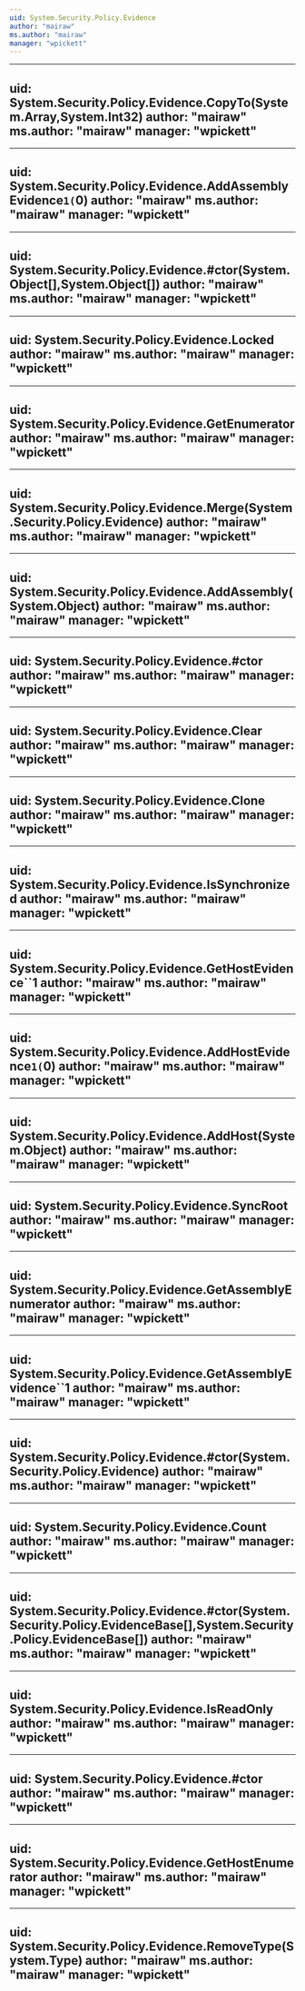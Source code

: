 ```yaml
---
uid: System.Security.Policy.Evidence
author: "mairaw"
ms.author: "mairaw"
manager: "wpickett"
---
```


---
uid: System.Security.Policy.Evidence.CopyTo(System.Array,System.Int32)
author: "mairaw"
ms.author: "mairaw"
manager: "wpickett"
---

---
uid: System.Security.Policy.Evidence.AddAssemblyEvidence``1(``0)
author: "mairaw"
ms.author: "mairaw"
manager: "wpickett"
---

---
uid: System.Security.Policy.Evidence.#ctor(System.Object[],System.Object[])
author: "mairaw"
ms.author: "mairaw"
manager: "wpickett"
---

---
uid: System.Security.Policy.Evidence.Locked
author: "mairaw"
ms.author: "mairaw"
manager: "wpickett"
---

---
uid: System.Security.Policy.Evidence.GetEnumerator
author: "mairaw"
ms.author: "mairaw"
manager: "wpickett"
---

---
uid: System.Security.Policy.Evidence.Merge(System.Security.Policy.Evidence)
author: "mairaw"
ms.author: "mairaw"
manager: "wpickett"
---

---
uid: System.Security.Policy.Evidence.AddAssembly(System.Object)
author: "mairaw"
ms.author: "mairaw"
manager: "wpickett"
---

---
uid: System.Security.Policy.Evidence.#ctor
author: "mairaw"
ms.author: "mairaw"
manager: "wpickett"
---

---
uid: System.Security.Policy.Evidence.Clear
author: "mairaw"
ms.author: "mairaw"
manager: "wpickett"
---

---
uid: System.Security.Policy.Evidence.Clone
author: "mairaw"
ms.author: "mairaw"
manager: "wpickett"
---

---
uid: System.Security.Policy.Evidence.IsSynchronized
author: "mairaw"
ms.author: "mairaw"
manager: "wpickett"
---

---
uid: System.Security.Policy.Evidence.GetHostEvidence``1
author: "mairaw"
ms.author: "mairaw"
manager: "wpickett"
---

---
uid: System.Security.Policy.Evidence.AddHostEvidence``1(``0)
author: "mairaw"
ms.author: "mairaw"
manager: "wpickett"
---

---
uid: System.Security.Policy.Evidence.AddHost(System.Object)
author: "mairaw"
ms.author: "mairaw"
manager: "wpickett"
---

---
uid: System.Security.Policy.Evidence.SyncRoot
author: "mairaw"
ms.author: "mairaw"
manager: "wpickett"
---

---
uid: System.Security.Policy.Evidence.GetAssemblyEnumerator
author: "mairaw"
ms.author: "mairaw"
manager: "wpickett"
---

---
uid: System.Security.Policy.Evidence.GetAssemblyEvidence``1
author: "mairaw"
ms.author: "mairaw"
manager: "wpickett"
---

---
uid: System.Security.Policy.Evidence.#ctor(System.Security.Policy.Evidence)
author: "mairaw"
ms.author: "mairaw"
manager: "wpickett"
---

---
uid: System.Security.Policy.Evidence.Count
author: "mairaw"
ms.author: "mairaw"
manager: "wpickett"
---

---
uid: System.Security.Policy.Evidence.#ctor(System.Security.Policy.EvidenceBase[],System.Security.Policy.EvidenceBase[])
author: "mairaw"
ms.author: "mairaw"
manager: "wpickett"
---

---
uid: System.Security.Policy.Evidence.IsReadOnly
author: "mairaw"
ms.author: "mairaw"
manager: "wpickett"
---

---
uid: System.Security.Policy.Evidence.#ctor
author: "mairaw"
ms.author: "mairaw"
manager: "wpickett"
---

---
uid: System.Security.Policy.Evidence.GetHostEnumerator
author: "mairaw"
ms.author: "mairaw"
manager: "wpickett"
---

---
uid: System.Security.Policy.Evidence.RemoveType(System.Type)
author: "mairaw"
ms.author: "mairaw"
manager: "wpickett"
---
